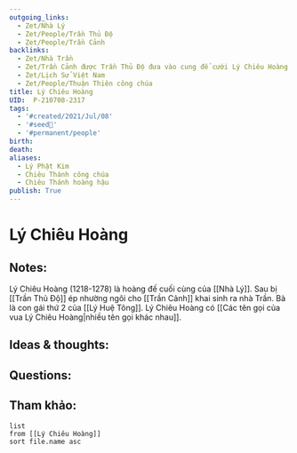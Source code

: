 ```yaml
---
outgoing_links:
  - Zet/Nhà Lý
  - Zet/People/Trần Thủ Độ
  - Zet/People/Trần Cảnh
backlinks:
  - Zet/Nhà Trần
  - Zet/Trần Cảnh được Trần Thủ Độ đưa vào cung để cưới Lý Chiêu Hoàng
  - Zet/Lịch Sử Việt Nam
  - Zet/People/Thuận Thiên công chúa
title: Lý Chiêu Hoàng
UID:  P-210708-2317
tags:
  - '#created/2021/Jul/08'
  - '#seed🥜'
  - '#permanent/people'
birth: 
death: 
aliases:
  - Lý Phật Kim
  - Chiêu Thánh công chúa
  - Chiêu Thánh hoàng hậu
publish: True
---
```

# Lý Chiêu Hoàng

## Notes:
Lý Chiêu Hoàng (1218-1278) là hoàng đế cuối cùng của [[Nhà Lý]]. Sau bị [[Trần Thủ Độ]] ép nhường ngôi cho [[Trần Cảnh]] khai sinh ra nhà Trần. Bà là con gái thứ 2 của [[Lý Huệ Tông]].
Lý Chiêu Hoàng có [[Các tên gọi của vua Lý Chiêu Hoàng|nhiều tên gọi khác nhau]].

## Ideas & thoughts:

## Questions:


## Tham khảo:
```dataview
list
from [[Lý Chiêu Hoàng]]
sort file.name asc
```
